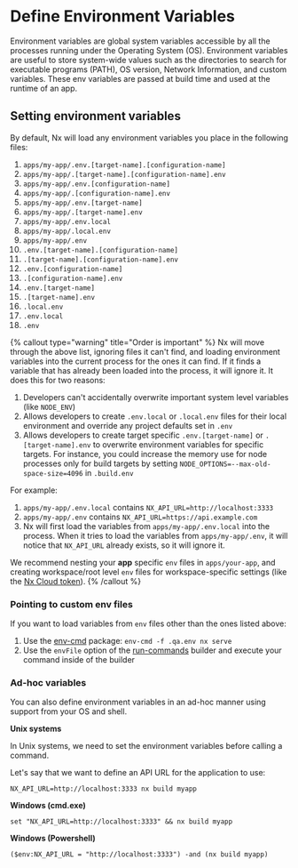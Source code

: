 # Define Environment Variables

Environment variables are global system variables accessible by all the processes running under the Operating System (OS).
Environment variables are useful to store system-wide values such as the directories to search for executable programs
(PATH), OS version, Network Information, and custom variables. These env variables are passed at build time and used at
the runtime of an app.

## Setting environment variables

By default, Nx will load any environment variables you place in the following files:

1. `apps/my-app/.env.[target-name].[configuration-name]`
2. `apps/my-app/.[target-name].[configuration-name].env`
3. `apps/my-app/.env.[configuration-name]`
4. `apps/my-app/.[configuration-name].env`
5. `apps/my-app/.env.[target-name]`
6. `apps/my-app/.[target-name].env`
7. `apps/my-app/.env.local`
8. `apps/my-app/.local.env`
9. `apps/my-app/.env`
10. `.env.[target-name].[configuration-name]`
11. `.[target-name].[configuration-name].env`
12. `.env.[configuration-name]`
13. `.[configuration-name].env`
14. `.env.[target-name]`
15. `.[target-name].env`
16. `.local.env`
17. `.env.local`
18. `.env`

{% callout type="warning" title="Order is important" %}
Nx will move through the above list, ignoring files it can't find, and loading environment variables
into the current process for the ones it can find. If it finds a variable that has already been loaded into the process,
it will ignore it. It does this for two reasons:

1. Developers can't accidentally overwrite important system level variables (like `NODE_ENV`)
2. Allows developers to create `.env.local` or `.local.env` files for their local environment and override any project
   defaults set in `.env`
3. Allows developers to create target specific `.env.[target-name]` or `.[target-name].env` to overwrite environment variables for specific targets. For instance, you could increase the memory use for node processes only for build targets by setting `NODE_OPTIONS=--max-old-space-size=4096` in `.build.env`

For example:

1. `apps/my-app/.env.local` contains `NX_API_URL=http://localhost:3333`
2. `apps/my-app/.env` contains `NX_API_URL=https://api.example.com`
3. Nx will first load the variables from `apps/my-app/.env.local` into the process. When it tries to load the variables
   from `apps/my-app/.env`, it will notice that `NX_API_URL` already exists, so it will ignore it.

We recommend nesting your **app** specific `env` files in `apps/your-app`, and creating workspace/root level `env` files
for workspace-specific settings (like the [Nx Cloud token](/ci/recipes/security/access-tokens)).
{% /callout %}

### Pointing to custom env files

If you want to load variables from `env` files other than the ones listed above:

1. Use the [env-cmd](https://www.npmjs.com/package/env-cmd) package: `env-cmd -f .qa.env nx serve`
2. Use the `envFile` option of the [run-commands](/nx-api/nx/executors/run-commands#envfile) builder and execute your command inside of the builder

### Ad-hoc variables

You can also define environment variables in an ad-hoc manner using support from your OS and shell.

**Unix systems**

In Unix systems, we need to set the environment variables before calling a command.

Let's say that we want to define an API URL for the application to use:

```shell
NX_API_URL=http://localhost:3333 nx build myapp
```

**Windows (cmd.exe)**

```shell
set "NX_API_URL=http://localhost:3333" && nx build myapp
```

**Windows (Powershell)**

```shell
($env:NX_API_URL = "http://localhost:3333") -and (nx build myapp)
```
